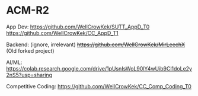 # ACM-R2

App Dev:
https://github.com/WellCrowKek/SUTT_AppD_T0
https://github.com/WellCrowKek/CC_AppD_T1

Backend: (ignore, irrelevant)
~~https://github.com/WellCrowKek/MirLeechX~~
(Old forked project)

AI/ML:
https://colab.research.google.com/drive/1pUsnIsWoL90lY4wUib9Cl1doLe2y2nS5?usp=sharing

Competitive Coding:
https://github.com/WellCrowKek/CC_Comp_Coding_T0
